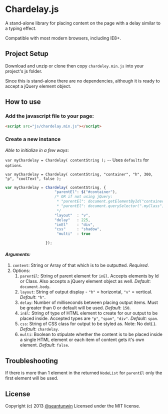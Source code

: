 # Chardelay.js

A stand-alone library for placing content on the page with a delay similar to a typing effect.

Compatible with most modern browsers, including IE8+.

## Project Setup

Download and unzip or clone then copy `chardeley.min.js` into your project's js folder.

Since this is stand-alone there are no dependencies, although it is ready to accept a jQuery element object.

## How to use

### Add the javascript file to your page:

```html
<script src="js/chardelay.min.js"></script>
```

### Create a new instance

_Able to initialize in a few ways_:

`var myChardelay = Chardelay( contentString );` -- Uses `defaults` for `options`.

`var myChardelay = Chardelay( contentString, "container", "h", 300, "p", "coolText", false );`

```js
var myChardelay = Chardelay( contentString, {
                      "parentEl": $("#container"),
                      /* OR if not using jQuery:
                       * "parentEl": document.getElementById("container")
                       * "parentEl": document.querySelector(".myClass")
                       */
                      "layout"  : "v",
                      "delay"   : 225,
                      "inEl"    : "div",
                      "css"     : "shadow",
                       "multi"  : true

                  });
```

#### _Arguments:_

1. `content`: String or Array of that which is to be outputted. _Required_.
2. Options:
    1. `parentEl`: String of parent element for `inEl`. Accepts elements by Id or Class. Also accepts a jQuery element object as well. _Default_: `document.body`.
    2. `layout`: String of output display - `"h"` = horizontal, `"v"` = vertical. _Default_: `"h"`.
    3. `delay`: Number of milliseconds between placing output items.  Must be greater than 0 or default will be used. _Default_: `150`.
    4. `inEl`: String of type of HTML element to create for our output to be placed inside. Accepted types are `"p"`, `"span"`, `"div"`. _Default_: `span`. 
    5. `css`: String of CSS class for output to be styled as. Note: No dot(.). _Default_: `chardelay`.
    6. `multi`: Boolean to stipulate whether the content is to be placed inside a single HTML element or each item of content gets it's own element. _Default_: `false`.


## Troubleshooting

If there is more than 1 element in the returned `NodeList` for `parentEl` only the first element will be used.

## License

Copyright (c) 2013 [@seantunwin](https://twitter.com/seantunwin) Licensed under the MIT license.
